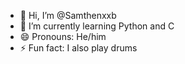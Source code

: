 - 👋 Hi, I’m @Samthenxxb
- 🌱 I’m currently learning Python and C
- 😄 Pronouns: He/him
- ⚡ Fun fact: I also play drums

<!---
Samthenxxb/Samthenxxb is a ✨ special ✨ repository because its `README.md` (this file) appears on your GitHub profile.
You can click the Preview link to take a look at your changes.
--->
